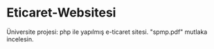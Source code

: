 # Eticaret-Websitesi
Üniversite projesi: php ile yapılmış e-ticaret sitesi.
"spmp.pdf" mutlaka incelesin.

